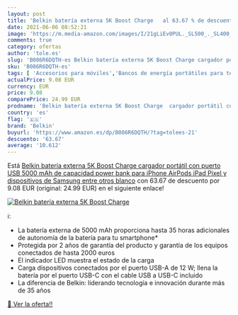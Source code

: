 ```yaml
---
layout: post
title: 'Belkin batería externa 5K Boost Charge   al 63.67 % de descuento'
date: 2021-06-06 08:52:21
image: 'https://m.media-amazon.com/images/I/21gLiEv0PUL._SL500_._SL400_.jpg'
comments: true
category: ofertas
author: 'tole.es'
slug: 'B086R6DQTH-es Belkin batería externa 5K Boost Charge cargador portátil...'
sku: 'B086R6DQTH-es'
tags: [ 'Accesorios para móviles','Bancos de energía portátiles para teléfonos móviles','Cargadores para móviles','Comunicación móvil y accesorios','Electrónica','belkin','ipad','iphone', ]
actualPrice: 9.08 EUR
currency: EUR
price: 9.08
comparePrice: 24.99 EUR
prodname: 'Belkin batería externa 5K Boost Charge  cargador portátil con puerto USB  5000 mAh de capacidad  power bank para iPhone  AirPods  iPad  Pixel y dispositivos de Samsung entre otros   blanco'
country: 'es'
flag: '🇪🇸'
brand: 'Belkin'
buyurl: 'https://www.amazon.es/dp/B086R6DQTH/?tag=tolees-21'
descuento: '63.67'
average: '10.612'
---
```


Está [Belkin batería externa 5K Boost Charge  cargador portátil con puerto USB  5000 mAh de capacidad  power bank para iPhone  AirPods  iPad  Pixel y dispositivos de Samsung entre otros   blanco](https://www.amazon.es/dp/B086R6DQTH/?tag=tolees-21) con 63.67 de descuento por 9.08 EUR (original: 24.99 EUR) en el siguiente enlace!

[![Belkin batería externa 5K Boost Charge  ](https://m.media-amazon.com/images/I/21gLiEv0PUL._SL500_._SL400_.jpg)](https://www.amazon.es/dp/B086R6DQTH/?tag=tolees-21)

ℹ️:

- La batería externa de 5000 mAh proporciona hasta 35 horas adicionales de autonomía de la batería para tu smartphone*
- Protegida por 2 años de garantía del producto y garantía de los equipos conectados de hasta 2000 euros
- El indicador LED muestra el estado de la carga
- Carga dispositivos conectados por el puerto USB-A de 12 W; llena la batería por el puerto USB-C con el cable USB a USB-C incluido
- La diferencia de Belkin: liderando tecnología e innovación durante más de 35 años

[🛒 Ver la oferta!!](https://www.amazon.es/dp/B086R6DQTH/?tag=tolees-21)
